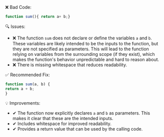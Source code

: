 ❌ Bad Code:
```javascript
function sum(){ return a+ b;}
```

🔍 Issues:
* ❌ The function `sum` does not declare or define the variables `a` and `b`. These variables are likely intended to be
the inputs to the function, but they are not specified as parameters. This will lead to the function relying on
variables from the surrounding scope (if they exist), which makes the function's behavior unpredictable and hard to
reason about.
* ❌ There is missing whitespace that reduces readability.

✅ Recommended Fix:

```javascript
function sum(a, b) {
return a + b;
}
```

💡 Improvements:

* ✔ The function now explicitly declares `a` and `b` as parameters. This makes it clear that these are the intended
inputs.
* ✔ Includes whitespace for improved readability.
* ✔ Provides a return value that can be used by the calling code.